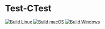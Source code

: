# Test-CTest

[![Build Linux](https://github.com/ksf98sdfs/Test-CTest/actions/workflows/build-linux.yml/badge.svg)](https://github.com/ksf98sdfs/Test-CTest/actions/workflows/build-linux.yml) [![Build macOS](https://github.com/ksf98sdfs/Test-CTest/actions/workflows/build-macos.yml/badge.svg)](https://github.com/ksf98sdfs/Test-CTest/actions/workflows/build-macos.yml) [![Build Windows](https://github.com/ksf98sdfs/Test-CTest/actions/workflows/build-windows.yml/badge.svg)](https://github.com/ksf98sdfs/Test-CTest/actions/workflows/build-windows.yml)
